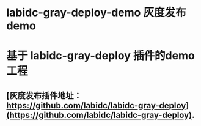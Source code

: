 
# labidc-gray-deploy-demo 灰度发布demo
# 基于 labidc-gray-deploy 插件的demo 工程 
## [灰度发布插件地址：https://github.com/labidc/labidc-gray-deploy](https://github.com/labidc/labidc-gray-deploy).

